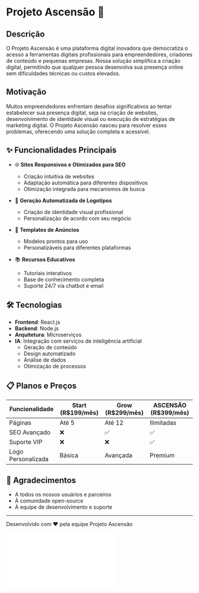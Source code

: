 # Projeto Ascensão 🚀

## Descrição
O Projeto Ascensão é uma plataforma digital inovadora que democratiza o acesso a ferramentas digitais profissionais para empreendedores, criadores de conteúdo e pequenas empresas. Nossa solução simplifica a criação digital, permitindo que qualquer pessoa desenvolva sua presença online sem dificuldades técnicas ou custos elevados.

## Motivação
Muitos empreendedores enfrentam desafios significativos ao tentar estabelecer sua presença digital, seja na criação de websites, desenvolvimento de identidade visual ou execução de estratégias de marketing digital. O Projeto Ascensão nasceu para resolver esses problemas, oferecendo uma solução completa e acessível.

## ✨ Funcionalidades Principais

- 🌐 **Sites Responsivos e Otimizados para SEO**
  - Criação intuitiva de websites
  - Adaptação automática para diferentes dispositivos
  - Otimização integrada para mecanismos de busca

- 🎨 **Geração Automatizada de Logotipos**
  - Criação de identidade visual profissional
  - Personalização de acordo com seu negócio

- 📢 **Templates de Anúncios**
  - Modelos prontos para uso
  - Personalizáveis para diferentes plataformas

- 📚 **Recursos Educativos**
  - Tutoriais interativos
  - Base de conhecimento completa
  - Suporte 24/7 via chatbot e email

## 🛠️ Tecnologias

- **Frontend**: React.js
- **Backend**: Node.js
- **Arquitetura**: Microserviços
- **IA**: Integração com serviços de inteligência artificial
  - Geração de conteúdo
  - Design automatizado
  - Análise de dados
  - Otimização de processos


## 📋 Planos e Preços

| Funcionalidade          | Start (R$199/mês) | Grow (R$299/mês) | ASCENSÃO (R$399/mês) |
|------------------------|-------------------|------------------|---------------------|
| Páginas                | Até 5             | Até 12           | Ilimitadas          |
| SEO Avançado           | ❌                | ✅               | ✅                  |
| Suporte VIP            | ❌                | ❌               | ✅                  |
| Logo Personalizada     | Básica            | Avançada         | Premium             |



## 🙏 Agradecimentos

- A todos os nossos usuários e parceiros
- À comunidade open-source
- À equipe de desenvolvimento e suporte

---
Desenvolvido com ❤️ pela equipe Projeto Ascensão

![fig](/tmp/README.md)
